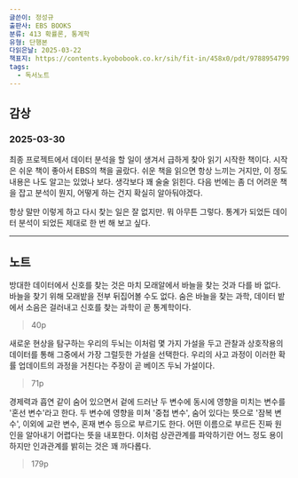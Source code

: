 ```yaml
---
글쓴이: 정성규
출판사: EBS BOOKS
분류: 413 확률론, 통계학
유형: 단행본
다읽은날: 2025-03-22
책표지: https://contents.kyobobook.co.kr/sih/fit-in/458x0/pdt/9788954799621.jpg
tags:
  - 독서노트
---
```

## 감상
### 2025-03-30

최종 프로젝트에서 데이터 분석을 할 일이 생겨서 급하게 찾아 읽기 시작한 책이다. 시작은 쉬운 책이 좋아서 EBS의 책을 골랐다.
쉬운 책을 읽으면 항상 느끼는 거지만, 이 정도 내용은 나도 알고는 있었나 보다. 생각보다 꽤 술술 읽힌다.
다음 번에는 좀 더 어려운 책을 잡고 분석이 뭔지, 어떻게 하는 건지 확실히 알아둬야겠다.

항상 말만 이렇게 하고 다시 찾는 일은 잘 없지만. 뭐 아무튼 그렇다.
통계가 되었든 데이터 분석이 되었든 제대로 한 번 해 보고 싶다.

---
## 노트

방대한 데이터에서 신호를 찾는 것은 마치 모래알에서 바늘을 찾는 것과 다를 바 없다. 바늘을 찾기 위해 모래밭을 전부 뒤집어볼 수도 없다. 숨은 바늘을 찾는 과학, 데이터 밭에서 소음은 걸러내고 신호를 찾는 과학이 곧 통계학이다.
> 40p

새로운 현상을 탐구하는 우리의 두뇌는 이처럼 몇 가지 가설을 두고 관찰과 상호작용의 데이터를 통해 그중에서 가장 그럴듯한 가설을 선택한다. 우리의 사고 과정이 이러한 확률 업데이트의 과정을 거친다는 주장이 곧 베이즈 두뇌 가설이다.
> 71p

경제력과 흡연 같이 숨어 있으면서 겉에 드러난 두 변수에 동시에 영향을 미치는 변수를 '혼선 변수'라고 한다. 두 변수에 영향을 미쳐 '중첩 변수', 숨어 있다는 뜻으로 '잠복 변수', 이외에 교란 변수, 혼재 변수 등으로 부르기도 한다. 어떤 이름으로 부르든 진짜 원인을 알아내기 어렵다는 뜻을 내포한다. 이처럼 상관관계를 파악하기란 어느 정도 용이하지만 인과관계를 밝히는 것은 꽤 까다롭다.
> 179p

